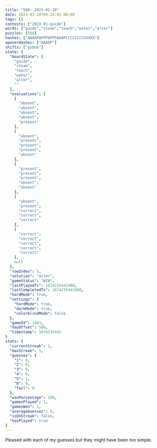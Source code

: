 ```yaml
---
title: "580: 2023-01-20"
date: 2023-01-20T09:24:01-08:00
tags: []
contests: ["2023-01-guide"]
words: ["guide","steam","teach","water","alter"]
puzzles: [580]
hashes: ["AAAAPAPPPAPPPAAAPCCCCCCCCXXXXX"]
openerHashes: ["AAAAP"]
shifts: ["gsbnb"]
state: {
  "boardState": [
    "guide",
    "steam",
    "teach",
    "water",
    "alter",
    ""
  ],
  "evaluations": [
    [
      "absent",
      "absent",
      "absent",
      "absent",
      "present"
    ],
    [
      "absent",
      "present",
      "present",
      "present",
      "absent"
    ],
    [
      "present",
      "present",
      "present",
      "absent",
      "absent"
    ],
    [
      "absent",
      "present",
      "correct",
      "correct",
      "correct"
    ],
    [
      "correct",
      "correct",
      "correct",
      "correct",
      "correct"
    ],
    null
  ],
  "rowIndex": 5,
  "solution": "alter",
  "gameStatus": "WIN",
  "lastPlayedTs": 1674235441988,
  "lastCompletedTs": 1674235441988,
  "hardMode": true,
  "settings": {
    "hardMode": true,
    "darkMode": true,
    "colorblindMode": false
  },
  "gameId": 1483,
  "dayOffset": 580,
  "timestamp": 1674235442
}
stats: {
  "currentStreak": 1,
  "maxStreak": 1,
  "guesses": {
    "1": 0,
    "2": 0,
    "3": 0,
    "4": 0,
    "5": 1,
    "6": 0,
    "fail": 0
  },
  "winPercentage": 100,
  "gamesPlayed": 1,
  "gamesWon": 1,
  "averageGuesses": 5,
  "isOnStreak": false,
  "hasPlayed": true
}
---
```

<!-- more -->
Pleased with each of my guesses but they might have been too simple. 
